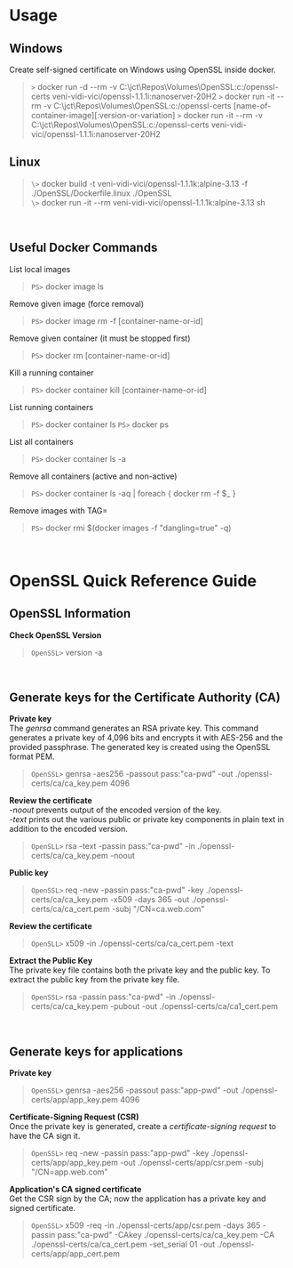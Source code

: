 Usage
=====
Windows
-------
Create self-signed certificate on Windows using OpenSSL inside docker.
>`>` docker run -d --rm -v C:\jct\Repos\Volumes\OpenSSL:c:/openssl-certs veni-vidi-vici/openssl-1.1.1i:nanoserver-20H2
>`>` docker run -it --rm -v C:\jct\Repos\Volumes\OpenSSL:c:/openssl-certs [name-of-container-image][:version-or-variation]
>`>` docker run -it --rm -v C:\jct\Repos\Volumes\OpenSSL:c:/openssl-certs veni-vidi-vici/openssl-1.1.1i:nanoserver-20H2

Linux
-----
>`\>` docker build -t veni-vidi-vici/openssl-1.1.1k:alpine-3.13 -f ./OpenSSL/Dockerfile.linux ./OpenSSL<br>
>`\>` docker run -it --rm veni-vidi-vici/openssl-1.1.1k:alpine-3.13 sh

<br>

Useful Docker Commands
----------------------
List local images
>`PS>` docker image ls

Remove given image (force removal)
>`PS>` docker image rm -f [container-name-or-id]

Remove given container (it must be stopped first)
>`PS>` docker rm [container-name-or-id]

Kill a running container
>`PS>` docker container kill [container-name-or-id]

List running containers
>`PS>` docker container ls
>`PS>` docker ps

List all containers
>`PS>` docker container ls -a

Remove all containers (active and non-active)
>`PS>` docker container ls -aq | foreach { docker rm -f $_ }

Remove images with TAG=<none>
>`PS>` docker rmi $(docker images -f "dangling=true" -q)

<br>

OpenSSL Quick Reference Guide
=============================
OpenSSL Information
-------------------
**Check OpenSSL Version**
>`OpenSSL>` version -a

<br>

Generate keys for the Certificate Authority (CA)
------------------------------------------------
**Private key**<br>
The *genrsa* command generates an RSA private key. This command generates a private key of 4,096 bits and encrypts it with AES-256 and the provided passphrase. The generated key is created using the OpenSSL format PEM.
>`OpenSSL>` genrsa -aes256 -passout pass:"ca-pwd" -out ./openssl-certs/ca/ca_key.pem 4096<br>

**Review the certificate**<br>
*-noout* prevents output of the encoded version of the key.<br>
*-text* prints out the various public or private key components in plain text in addition to the encoded version.
>`OpenSLL>` rsa -text -passin pass:"ca-pwd" -in ./openssl-certs/ca/ca_key.pem -noout

**Public key**
>`OpenSSL>` req -new -passin pass:"ca-pwd" -key ./openssl-certs/ca/ca_key.pem -x509 -days 365 -out ./openssl-certs/ca/ca_cert.pem -subj "/CN=ca.web.com"

**Review the certificate**
>`OpenSLL>` x509 -in ./openssl-certs/ca/ca_cert.pem -text

**Extract the Public Key**<br>
The private key file contains both the private key and the public key. To extract the public key from the private key file.
>`OpenSSL>` rsa -passin pass:"ca-pwd" -in ./openssl-certs/ca/ca_key.pem -pubout -out ./openssl-certs/ca/ca1_cert.pem

<br>

Generate keys for applications
------------------------------
**Private key**<br>
>`OpenSSL>` genrsa -aes256 -passout pass:"app-pwd" -out ./openssl-certs/app/app_key.pem 4096

**Certificate-Signing Request (CSR)**<br>
Once the private key is generated, create a *certificate-signing request* to have the CA sign it.
>`OpenSSL>` req -new -passin pass:"app-pwd" -key ./openssl-certs/app/app_key.pem -out ./openssl-certs/app/csr.pem -subj "/CN=app.web.com"

**Application's CA signed certificate**<br>
Get the CSR sign by the CA; now the application has a private key and signed certificate.
>`OpenSSL>` x509 -req -in ./openssl-certs/app/csr.pem -days 365 -passin pass:"ca-pwd" -CAkey ./openssl-certs/ca/ca_key.pem -CA ./openssl-certs/ca/ca_cert.pem -set_serial 01 -out ./openssl-certs/app/app_cert.pem
